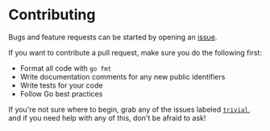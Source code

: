 # Contributing

Bugs and feature requests can be started by opening an [issue][issues].

If you want to contribute a pull request, make sure you do the following first:

  - Format all code with `go fmt`
  - Write documentation comments for any new public identifiers
  - Write tests for your code
  - Follow Go best practices

If you're not sure where to begin, grab any of the issues labeled
[`trivial`][trivial], and if you need help with any of this, don't be afraid to
ask!


[issues]: https://bitbucket.org/mellium/xmpp/issues?status=new&status=open
[trivial]: https://bitbucket.org/mellium/xmpp/issues?priority=trivial&state=new&status=open
